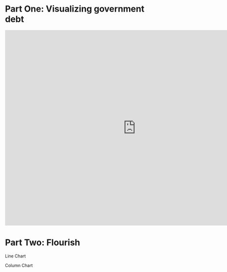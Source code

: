 # Part One: Visualizing government debt

<iframe src="https://data.oecd.org/chart/6SoK" width="860" height="645" style="border: 0" mozallowfullscreen="true" webkitallowfullscreen="true" allowfullscreen="true"><a href="https://data.oecd.org/chart/6SoK" target="_blank">OECD Chart: General government debt, Total, % of GDP, Annual, 2021</a></iframe>

# Part Two: Flourish

Line Chart
<div class="flourish-embed flourish-chart" data-src="visualisation/11737323"><script src="https://public.flourish.studio/resources/embed.js"></script></div>

Column Chart
<div class="flourish-embed flourish-chart" data-src="visualisation/11737878"><script src="https://public.flourish.studio/resources/embed.js"></script></div>
